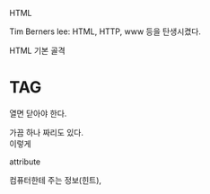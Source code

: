 
HTML

Tim Berners lee: HTML, HTTP, www 등을 탄생시켰다.


HTML 기본 골격

# TAG

<p> 열면 닫아야 한다. </p>

<p> 가끔 하나 짜리도 있다. <br/> 이렇게 </p>

attribute

<!DOCTYPE html>
<html>

<head>

컴퓨터한테 주는 정보(힌트), <meta> <title>

인코딩이나 웹 사이트를 설명

</head>

<body>
브라우저 화면에 보이는 것들이 주로 들어간다
</body>

</html>
